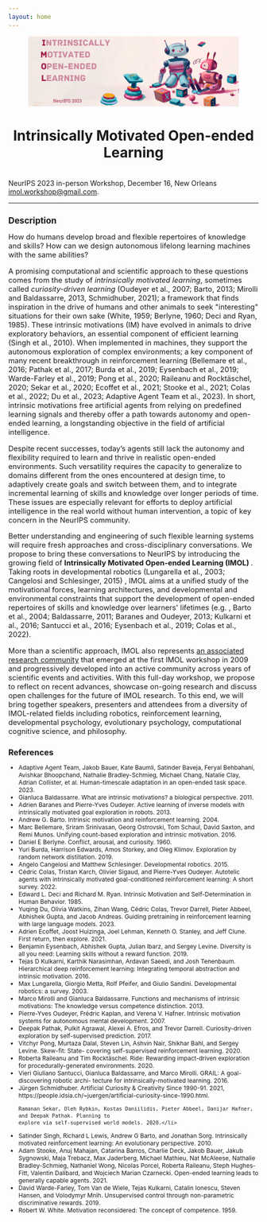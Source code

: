 ```yaml
---
layout: home
---
```

<figure>
<img src="/assets/img/imol_logo.png">
</figure>

<center>
<h1>Intrinsically Motivated Open-ended Learning</h1>
</center>

<br>
<div class="subsubheading">NeurIPS 2023 in-person Workshop, December 16, New Orleans</div>

<div class="contact-heading"><a href='mailto:imol.workshop@gmail.com'>imol.workshop@gmail.com</a>.</div>

<hr class="small" style="border-width: 1pt; border-color: lightgray;">


<!--<h3 style='margin-bottom: 10pt;'>Sponsors</h3>-->

<!--<div class="center">-->
<!--	<div class='description' style='font-size: 11pt;'>-->
<!--This workshop is sponsored by:-->
<!--</div>-->
<!--  <div class="logo-sponsor"><img src="assets/img/sponsors/deepmind_logo.jpg" style="width:100pt;"></div>-->
<!--  <div class style="font-size: 11pt;">and</div>-->
<!--  <div class="logo-sponsor"><img src="assets/img/sponsors/cohere_wordmark_black.png" style="width:55pt; margin-bottom: 6pt;"></div>-->
<!--</div>-->

<div class='description' style='font-size: 11pt;'>

<h3 style='margin-bottom: 10pt;'>Description</h3>
<p>How do humans develop broad and flexible repertoires of knowledge and skills?
How can we design autonomous lifelong learning machines with the same abilities?</p>
    <p>A promising computational and scientific approach to these questions comes from the study of <i>intrinsically motivated learning</i>, sometimes called
    <i>curiosity-driven learning</i> (Oudeyer et al., 2007; Barto, 2013; Mirolli and Baldassarre, 2013, Schmidhuber, 2021); a framework that finds inspiration in the drive of
        humans and other animals to seek "interesting" situations for their own sake (White,
        1959; Berlyne, 1960; Deci and Ryan, 1985). These intrinsic motivations (IM) have evolved in animals to drive exploratory behaviors, an essential component of efficient
        learning (Singh et al., 2010). When implemented in machines, they support the autonomous exploration of complex environments; a key component of many recent breakthrough
        in reinforcement learning (Bellemare et al., 2016;
        Pathak et al., 2017; Burda et al., 2019; Eysenbach et al., 2019; Warde-Farley et al., 2019; Pong et al.,
        2020; Raileanu and Rocktäschel, 2020; Sekar et al., 2020; Ecoffet et al., 2021; Stooke et al., 2021;
        Colas et al., 2022; Du et al., 2023; Adaptive Agent Team et al., 2023). In short, intrinsic motivations free artificial agents from relying on predefined learning signals and thereby offer a path towards autonomy
        and open-ended learning, a longstanding objective in the field of artificial intelligence.
    </p>
    <p>Despite recent successes, today’s agents still lack the autonomy and flexibility required to learn and thrive in realistic open-ended environments. Such versatility requires the capacity to generalize to domains different from the ones encountered at design time, to adaptively create goals and switch between them, and to integrate incremental learning of skills and knowledge over longer periods of time.
    These issues are especially relevant for efforts to deploy artificial intelligence in the real world without human intervention, a topic of key concern in the NeurIPS community.
    </p>
    <p>Better understanding and engineering of such flexible learning systems will require fresh approaches and cross-disciplinary conversations. We propose to bring these 
conversations to NeurIPS by introducing the growing field of <b> Intrinsically Motivated Open-ended Learning (IMOL) </b>.
    Taking roots in developmental robotics (Lungarella et al., 2003; Cangelosi and Schlesinger, 2015) , IMOL aims at a unified study of the motivational forces, learning
        architectures, and developmental and environmental constraints that support the development of open-ended repertoires of skills and knowledge over learners' lifetimes
        (e.g. , Barto et al., 2004; Baldassarre, 2011; Baranes and Oudeyer,
        2013; Kulkarni et al., 2016; Santucci et al., 2016; Eysenbach et al., 2019; Colas et al., 2022).
    </p>
    <p>More than a scientific approach, IMOL also represents <a href="https://www.imol-community.org/">an associated research community</a>
        that emerged at the first IMOL workshop in 2009 and progressively developed into an active community across years of scientific events and activities.
    With this full-day workshop, we propose to reflect on recent advances, showcase on-going research and discuss open challenges for the future of IMOL research. To this end, we will bring together speakers, presenters and attendees from a diversity of IMOL-related fields including robotics, reinforcement learning, developmental psychology, evolutionary psychology, computational cognitive science, and philosophy.
    </p>
</div>

<h3 style='margin-bottom: 10pt;'>References</h3>
<div class='references' style='font-size:9pt'>
<ul>
<li>Adaptive Agent Team, Jakob Bauer, Kate Baumli, Satinder Baveja, Feryal Behbahani, Avishkar Bhoopchand,
    Nathalie Bradley-Schmieg, Michael Chang, Natalie Clay, Adrian Collister, et al. Human-timescale adaptation
    in an open-ended task space. 2023. </li>

<li>Gianluca Baldassarre. What are intrinsic motivations? a biological perspective. 2011.</li>

<li>Adrien Baranes and Pierre-Yves Oudeyer. Active learning of inverse models with intrinsically motivated goal
    exploration in robots. 2013.</li>

<li>Andrew G. Barto. Intrinsic motivation and reinforcement learning. 2004.</li>

<li>Marc Bellemare, Sriram Srinivasan, Georg Ostrovski, Tom Schaul, David Saxton, and Remi Munos.
    Unifying count-based exploration and intrinsic motivation. 2016.</li>

<li>Daniel E Berlyne. Conflict, arousal, and curiosity. 1960.</li>

<li>Yuri Burda, Harrison Edwards, Amos Storkey, and Oleg Klimov. Exploration by random network distillation. 2019.</li>

<li>Angelo Cangelosi and Matthew Schlesinger. Developmental robotics. 2015.</li>

<li>Cédric Colas, Tristan Karch, Olivier Sigaud, and Pierre-Yves Oudeyer. Autotelic agents with intrinsically
    motivated goal-conditioned reinforcement learning: A short survey. 2022.</li>

<li>Edward L. Deci and Richard M. Ryan. Intrinsic Motivation and Self-Determination in Human Behavior. 1985.</li>

<li>Yuqing Du, Olivia Watkins, Zihan Wang, Cédric Colas, Trevor Darrell, Pieter Abbeel, Abhishek Gupta, and
    Jacob Andreas. Guiding pretraining in reinforcement learning with large language models. 2023.</li>

<li>Adrien Ecoffet, Joost Huizinga, Joel Lehman, Kenneth O. Stanley, and Jeff Clune. First return, then explore.
    2021.</li>

<li>Benjamin Eysenbach, Abhishek Gupta, Julian Ibarz, and Sergey Levine. Diversity is all you need: Learning
    skills without a reward function. 2019.</li>

<li>Tejas D Kulkarni, Karthik Narasimhan, Ardavan Saeedi, and Josh Tenenbaum. Hierarchical deep reinforcement
    learning: Integrating temporal abstraction and intrinsic motivation. 2016.</li>

<li>Max Lungarella, Giorgio Metta, Rolf Pfeifer, and Giulio Sandini. Developmental robotics: a survey. 2003.</li>

<li>Marco Mirolli and Gianluca Baldassarre. Functions and mechanisms of intrinsic motivations: The knowledge
    versus competence distinction. 2013.</li>

<li>Pierre-Yves Oudeyer, Frédric Kaplan, and Verena V. Hafner. Intrinsic motivation systems for autonomous
    mental development. 2007.</li>

<li>Deepak Pathak, Pulkit Agrawal, Alexei A. Efros, and Trevor Darrell. Curiosity-driven exploration by
    self-supervised prediction. 2017.</li>

<li>Vitchyr Pong, Murtaza Dalal, Steven Lin, Ashvin Nair, Shikhar Bahl, and Sergey Levine. Skew-fit: State-
    covering self-supervised reinforcement learning. 2020.</li>

<li>Roberta Raileanu and Tim Rocktäschel. Ride: Rewarding impact-driven exploration for procedurally-generated
    environments. 2020.</li>

<li>Vieri Giuliano Santucci, Gianluca Baldassarre, and Marco Mirolli. GRAIL: A goal-discovering robotic archi-
    tecture for intrinsically-motivated learning. 2016.</li>

<li>Jürgen Schmidhuber. Artificial Curiosity & Creativity Since 1990-91. 2021, https://people.idsia.ch/~juergen/artificial-curiosity-since-1990.html.</li>

    Ramanan Sekar, Oleh Rybkin, Kostas Daniilidis, Pieter Abbeel, Danijar Hafner, and Deepak Pathak. Planning to
    explore via self-supervised world models. 2020.</li>

<li>Satinder Singh, Richard L Lewis, Andrew G Barto, and Jonathan Sorg. Intrinsically motivated reinforcement
    learning: An evolutionary perspective. 2010.</li>

<li>Adam Stooke, Anuj Mahajan, Catarina Barros, Charlie Deck, Jakob Bauer, Jakub Sygnowski, Maja Trebacz,
    Max Jaderberg, Michael Mathieu, Nat McAleese, Nathalie Bradley-Schmieg, Nathaniel Wong, Nicolas Porcel,
    Roberta Raileanu, Steph Hughes-Fitt, Valentin Dalibard, and Wojciech Marian Czarnecki. Open-ended
    learning leads to generally capable agents. 2021.</li>

<li>David Warde-Farley, Tom Van de Wiele, Tejas Kulkarni, Catalin Ionescu, Steven Hansen, and Volodymyr
    Mnih. Unsupervised control through non-parametric discriminative rewards. 2019.</li>

<li>Robert W. White. Motivation reconsidered: The concept of competence. 1959.</li>
</ul>
</div>
